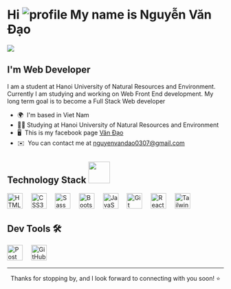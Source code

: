 <h1>Hi <img src="https://user-images.githubusercontent.com/18350557/176309783-0785949b-9127-417c-8b55-ab5a4333674e.gif" alt="profile"/> My name is Nguyễn Văn Đạo</h1>

<img src="https://i.redd.it/pixel-lakes-sunny-and-sunset-pixel-art-landscape-series-v0-6zw068e2f0sb1.jpg?width=3840&format=pjpg&auto=webp&s=fba637e1021e836cab35621389105933768febc7" />

I'm Web Developer
---------------------------------
I am a student at Hanoi University of Natural Resources and Environment. Currently I am studying and working on Web Front End development. My long term goal is to become a Full Stack Web developer

* 🌍  I'm based in Viet Nam
* 👨‍🎓  Studying at Hanoi University of Natural Resources and Environment
* 🖥️  This is my facebook page [Văn Đạo](https://www.facebook.com/van.ao.547278)
* ✉️  You can contact me at [nguyenvandao0307@gmail.com](mailto:nguyenvandao0307@gmail.com)

<h2 align="left">Technology Stack <img src="https://github.com/ritik307/ritik307/blob/main/images/laptop.gif" width="50"></h2>

<p align="left">
<a href="https://developer.mozilla.org/en-US/docs/Glossary/HTML5" target="_blank" rel="noreferrer"><img src="https://raw.githubusercontent.com/danielcranney/readme-generator/main/public/icons/skills/html5-colored.svg" width="36" height="36" alt="HTML5" /></a>
&nbsp;&nbsp;&nbsp;
<a href="https://www.w3.org/TR/CSS/#css" target="_blank" rel="noreferrer"><img src="https://raw.githubusercontent.com/danielcranney/readme-generator/main/public/icons/skills/css3-colored.svg" width="36" height="36" alt="CSS3" /></a>
&nbsp;&nbsp;&nbsp;
<a href="https://sass-lang.com/" target="_blank" rel="noreferrer"><img src="https://raw.githubusercontent.com/danielcranney/readme-generator/main/public/icons/skills/sass-colored.svg" width="36" height="36" alt="Sass" /></a>
&nbsp;&nbsp;&nbsp;
<a href="https://getbootstrap.com/" target="_blank" rel="noreferrer"><img src="https://raw.githubusercontent.com/danielcranney/readme-generator/main/public/icons/skills/bootstrap-colored.svg" width="36" height="36" alt="Bootstrap" /></a>
&nbsp;&nbsp;&nbsp;
<a href="https://developer.mozilla.org/en-US/docs/Web/JavaScript" target="_blank" rel="noreferrer"><img src="https://raw.githubusercontent.com/danielcranney/readme-generator/main/public/icons/skills/javascript-colored.svg" width="36" height="36" alt="JavaScript" /></a>
&nbsp;&nbsp;&nbsp;
<a href="https://git-scm.com/" target="_blank" rel="noreferrer"><img src="https://raw.githubusercontent.com/danielcranney/readme-generator/main/public/icons/skills/git-colored.svg" width="36" height="36" alt="Git" /></a>
&nbsp;&nbsp;&nbsp;
<a href="https://reactjs.org/" target="_blank" rel="noreferrer"><img src="https://raw.githubusercontent.com/danielcranney/readme-generator/main/public/icons/skills/react-colored.svg" width="36" height="36" alt="React" /></a>
&nbsp;&nbsp;&nbsp;
<a href="https://tailwindcss.com/" target="_blank" rel="noreferrer"><img src="https://raw.githubusercontent.com/danielcranney/readme-generator/main/public/icons/skills/tailwindcss-colored.svg" width="36" height="36" alt="TailwindCSS" /></a>
&nbsp;&nbsp;&nbsp;
</p>

<h2 align="left">Dev Tools 🛠️</h2>

<p align="left">
<a href="https://learning.postman.com/docs/publishing-your-api/documenting-your-api/" target="_blank" rel="noreferrer"><img src="https://voyager.postman.com/logo/postman-logo-icon-orange.svg" width="36" height="36" alt="Post Man" /></a>
&nbsp;&nbsp;&nbsp;
<a href="https://github.com/" target="_blank" rel="noreferrer"><img src="https://cdn.simpleicons.org/github/FFFFFF" width="36" height="36" alt="GitHub" /></a>
</p>

<hr>

<p align="center">Thanks for stopping by, and I look forward to connecting with you soon! ⭐</p>
